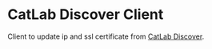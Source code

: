 CatLab Discover Client
======================
Client to update ip and ssl certificate from [CatLab Discover](https://github.com/CatLabInteractive/catlab-discover). 
